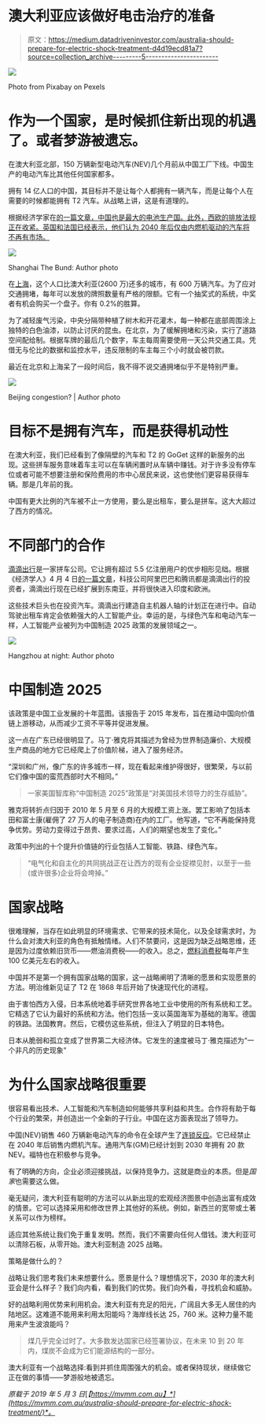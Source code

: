 # 澳大利亚应该做好电击治疗的准备

> 原文：<https://medium.datadriveninvestor.com/australia-should-prepare-for-electric-shock-treatment-d4d19ecd81a7?source=collection_archive---------5----------------------->

![](img/7fde775931f05d23dfcf64894777de72.png)

Photo from Pixabay on Pexels

# 作为一个国家，是时候抓住新出现的机遇了。或者梦游被遗忘。

在澳大利亚北部，150 万辆新型电动汽车(NEV)几个月前从中国工厂下线。中国生产的电动汽车比其他任何国家都多。

拥有 14 亿人口的中国，其目标并不是让每个人都拥有一辆汽车，而是让每个人在需要的时候都能拥有 T2 汽车。从战略上讲，这是有道理的。

根据经济学家在[的一篇文章，中国也是最大的电池生产国。此外，西欧的排放法规正在收紧。英国和法国已经表示，他们认为 2040 年后仅由内燃机驱动的汽车将不再有市场。](https://www.economist.com/briefing/2019/04/04/chinas-plans-for-the-electrified-autonomous-and-shared-future-of-the-car)

![](img/9f3e9fdbc7f35d950f45381e610bae85.png)

Shanghai The Bund: Author photo

在[上海](https://en.wikipedia.org/wiki/Shanghai)，这个人口比澳大利亚(2600 万)还多的城市，有 600 万辆汽车。为了应对交通拥堵，每年可以发放的牌照数量有严格的限额。它有一个抽奖式的系统，中奖者有机会购买一个盘子。你有 0.2%的胜算。

为了减轻废气污染，中央分隔带种植了树木和开花灌木，每一种都在底部周围涂上独特的白色油漆，以防止讨厌的昆虫。在北京，为了缓解拥堵和污染，实行了道路空间配给制。根据车牌的最后几个数字，车主每周需要使用一天公共交通工具。凭借无与伦比的数据和监控水平，违反限制的车主每三个小时就会被罚款。

最近在北京和上海呆了一段时间后，我不得不说交通拥堵似乎不是特别严重。

![](img/c7b2a8b83916f66c66e7cf5fe6c1c350.png)

Beijing congestion? | Author photo

# 目标不是拥有汽车，而是获得机动性

在澳大利亚，我们已经看到了像隔壁的汽车和 T2 的 GoGet 这样的新服务的出现。这些拼车服务意味着车主可以在车辆闲置时从车辆中赚钱。对于许多没有停车位或者可能不想要注册和保险费用的市中心居民来说，这也使他们更容易获得车辆。那是几年前的我。

中国有更大比例的汽车被不止一方使用，要么是出租车，要么是拼车。这大大超过了西方的情况。

# 不同部门的合作

[滴滴出行](https://didiglobal.com/)是一家拼车公司。它让拥有超过 5.5 亿注册用户的优步相形见绌。根据《经济学人》4 月 4 日[的一篇文章](https://www.economist.com/briefing/2019/04/04/chinas-plans-for-the-electrified-autonomous-and-shared-future-of-the-car)，科技公司阿里巴巴和腾讯都是滴滴出行的投资者，滴滴出行现在已经扩展到东南亚，并将很快进入印度和欧洲。

这些技术巨头也在投资汽车。滴滴出行建造自主机器人轴的计划正在进行中。自动驾驶出租车肯定会依赖强大的人工智能产业。幸运的是，与绿色汽车和电动汽车一样，人工智能产业被列为中国制造 2025 政策的发展领域之一。

![](img/1e5a51ce8f4806154d15200538f28272.png)

Hangzhou at night: Author photo

# 中国制造 2025

该政策是中国工业发展的十年蓝图。该报告于 2015 年发布，旨在推动中国向价值链上游移动，从而减少工资不平等并促进发展。

这一点在广东已经很明显了。马丁·雅克将其描述为曾经为世界制造廉价、大规模生产商品的地方它已经爬上了价值阶梯，进入了服务经济。

“深圳和广州，像广东的许多城市一样，现在看起来维护得很好，很繁荣，与以前它们像中国的蛮荒西部时大不相同。”

> 一家美国智库称“中国制造 2025”政策是“对美国技术领导力的生存威胁”。

雅克将转折点归因于 2010 年 5 月至 6 月的大规模工资上涨。罢工影响了包括本田和富士康(雇佣了 27 万人的电子制造商)在内的工厂。他写道，“它不再能保持竞争优势。劳动力变得过于昂贵、要求过高，人们的期望也发生了变化。”

政策中列出的十个提升价值链的行业包括人工智能、铁路、绿色汽车。

> “电气化和自主化的共同挑战正在让西方的现有企业捉襟见肘，以至于一些(或许很多)企业将会垮掉。”

# 国家战略

很难理解，当存在如此明显的环境需求、它带来的技术简化，以及全球需求时，为什么会对澳大利亚的角色有抵触情绪。人们不禁要问，这是因为缺乏战略思维，还是因为过度依赖旧货币——燃油消费税——的收入。总之，[燃料消费税](https://en.wikipedia.org/wiki/Fuel_taxes_in_Australia)每年产生 100 亿美元左右的收入。

中国并不是第一个拥有国家战略的国家，这一战略阐明了清晰的愿景和实现愿景的方法。明治维新见证了 T2 在 1868 年后开始了快速现代化的进程。

由于害怕西方入侵，日本系统地着手研究世界各地工业中使用的所有系统和工艺。它精选了它认为最好的系统和方法。他们包括一支以英国海军为基础的海军。德国的铁路。法国教育。然后，它模仿这些系统，但注入了明显的日本特色。

日本从脆弱和孤立变成了世界第二大经济体。它发生的速度被马丁·雅克描述为“一个非凡的历史现象”

# 为什么国家战略很重要

很容易看出技术、人工智能和汽车制造如何能够共享利益和共生。合作将有助于每个行业的繁荣，并创造出一个全新的子行业。中国在这方面表现出了领导力。

中国(NEV)销售 460 万辆新电动汽车的命令在全球产生了[连锁反应](https://www.wri.org/blog/2018/12/how-china-raised-stakes-electric-vehicles)。它已经禁止在 2040 年后销售内燃机汽车。通用汽车(GM)已经计划到 2030 年拥有 20 款 NEV。福特也在积极参与竞争。

有了明确的方向，企业必须迎接挑战，以保持竞争力。这就是商业的本质。但是*国家*也需要这么做。

毫无疑问，澳大利亚有聪明的方法可以从新出现的宏观经济图景中创造出富有成效的情景。它可以选择采用和修改世界上其他好的系统。例如，新西兰的宽带或土著关系可以作为榜样。

适应其他系统让我们免于重复发明。然而，我们不需要向任何人借钱。澳大利亚可以清除石板，从零开始。澳大利亚制造 2025 战略。

策略是做什么的？

战略让我们思考我们未来想要什么。愿景是什么？理想情况下，2030 年的澳大利亚会是什么样子？我们向内看，看到我们的优势。我们向外看，寻找机会和威胁。

好的战略利用优势来利用机会。澳大利亚有充足的阳光，广阔且大多无人居住的内陆地区。这难道不能用来利用太阳能吗？海岸线长达 25，760 米。这种力量不能用来产生波浪能吗？

> 煤几乎完全过时了。大多数发达国家已经签署协议，在未来 10 到 20 年内，煤炭不会成为它们能源结构的一部分。

澳大利亚有一个战略选择:看到并抓住周围强大的机会。或者保持现状，继续做它正在做的事情——梦游般地被遗忘。

*原载于 2019 年 5 月 3 日*[*【https://mvmm.com.au】*](https://mvmm.com.au/australia-should-prepare-for-electric-shock-treatment/)*。*